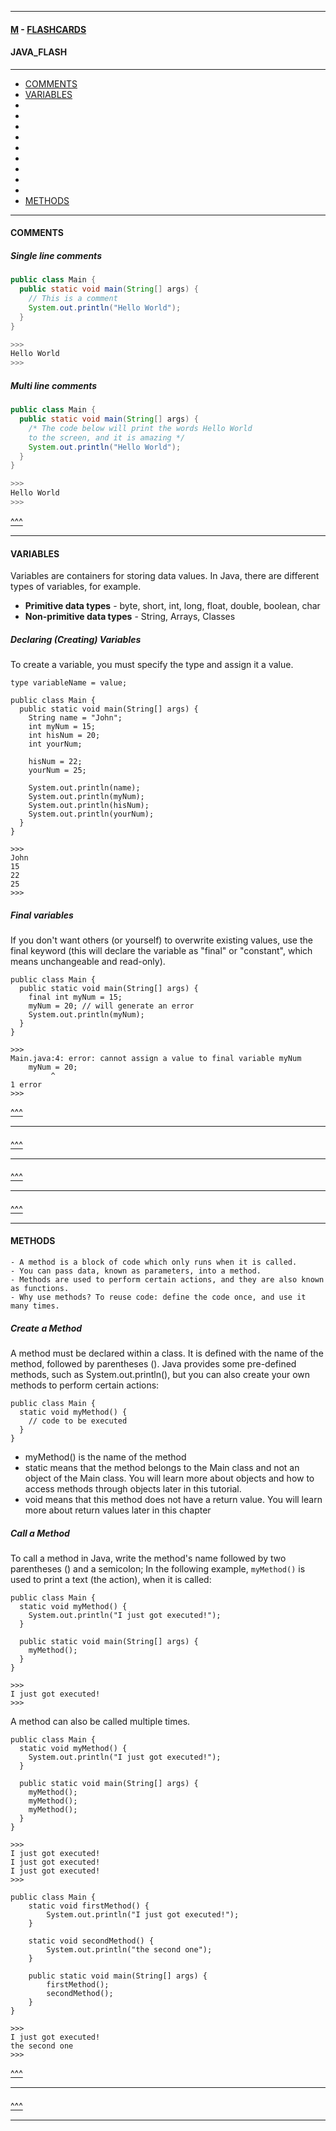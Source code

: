 
---

#### [M](https://github.com/ttltrk/TTT/blob/master/menu.md) - [FLASHCARDS](https://github.com/ttltrk/TTT/tree/master/FLASHCARDS/FLASHCARDS.md)

#### JAVA_FLASH

---

* [COMMENTS](#COMMENTS)
* [VARIABLES](#VARIABLES)
* [](#)
* [](#)
* [](#)
* [](#)
* [](#)
* [](#)
* [](#)
* [](#)
* [](#)
* [METHODS](#METHODS)

---

#### COMMENTS

##### Single line comments

```java
public class Main {
  public static void main(String[] args) {
    // This is a comment
    System.out.println("Hello World");
  }
}

>>>
Hello World
>>>
```

##### Multi line comments

```java
public class Main {
  public static void main(String[] args) {
    /* The code below will print the words Hello World
    to the screen, and it is amazing */
    System.out.println("Hello World");
  }
}

>>>
Hello World
>>>
```

[^^^](#JAVA_FLASH)

---

#### VARIABLES

Variables are containers for storing data values.
In Java, there are different types of variables, for example.

- **Primitive data types** - byte, short, int, long, float, double, boolean, char
- **Non-primitive data types** - String, Arrays, Classes

##### Declaring (Creating) Variables

To create a variable, you must specify the type and assign it a value.

```jv
type variableName = value;
```

```jv
public class Main {
  public static void main(String[] args) {
    String name = "John";
    int myNum = 15;
    int hisNum = 20;
    int yourNum;

    hisNum = 22;
    yourNum = 25;

    System.out.println(name);
    System.out.println(myNum);
    System.out.println(hisNum);
    System.out.println(yourNum);
  }
}

>>>
John
15
22
25
>>>
```

##### Final variables

If you don't want others (or yourself) to overwrite existing values, use the final keyword (this will declare the variable as "final" or "constant", which means unchangeable and read-only).

```jv
public class Main {
  public static void main(String[] args) {
    final int myNum = 15;
    myNum = 20; // will generate an error
    System.out.println(myNum);
  }
}

>>>
Main.java:4: error: cannot assign a value to final variable myNum
    myNum = 20;
         ^
1 error
>>>
```

[^^^](#JAVA_FLASH)

---

####

[^^^](#JAVA_FLASH)

---

####

[^^^](#JAVA_FLASH)

---

####

[^^^](#JAVA_FLASH)

---

#### METHODS

```
- A method is a block of code which only runs when it is called.
- You can pass data, known as parameters, into a method.
- Methods are used to perform certain actions, and they are also known as functions.
- Why use methods? To reuse code: define the code once, and use it many times.
```

##### Create a Method

A method must be declared within a class. It is defined with the name of the method, followed by parentheses (). Java provides some pre-defined methods, such as System.out.println(), but you can also create your own methods to perform certain actions:

```jv
public class Main {
  static void myMethod() {
    // code to be executed
  }
}
```

- myMethod() is the name of the method
- static means that the method belongs to the Main class and not an object of the Main class. You will learn more about objects and how to access methods through objects later in this tutorial.
- void means that this method does not have a return value. You will learn more about return values later in this chapter

##### Call a Method

To call a method in Java, write the method's name followed by two parentheses () and a semicolon;
In the following example, ```myMethod()``` is used to print a text (the action), when it is called:

```jv
public class Main {
  static void myMethod() {
    System.out.println("I just got executed!");
  }

  public static void main(String[] args) {
    myMethod();
  }
}

>>>
I just got executed!
>>>
```

A method can also be called multiple times.

```jv
public class Main {
  static void myMethod() {
    System.out.println("I just got executed!");
  }

  public static void main(String[] args) {
    myMethod();
    myMethod();
    myMethod();
  }
}

>>>
I just got executed!
I just got executed!
I just got executed!
>>>
```

```jv
public class Main {
    static void firstMethod() {
        System.out.println("I just got executed!");
    }

    static void secondMethod() {
        System.out.println("the second one");
    }

    public static void main(String[] args) {
        firstMethod();
        secondMethod();
    }
}

>>>
I just got executed!
the second one
>>>
```

[^^^](#JAVA_FLASH)

---

####

[^^^](#JAVA_FLASH)

---
